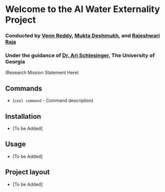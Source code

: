 # **Welcome to the AI Water Externality Project**

### Conducted by [Venn Reddy](https://github.com/vennreddy490), [Mukta Deshmukh](https://www.linkedin.com/in/mukta-deshmukh/), and [Rajeshwari Raja](https://www.linkedin.com/in/rajeshwari-raja-/) 
### Under the guidance of [Dr. Ari Schlesinger](https://arischlesinger.com/), The University of Georgia

(Research Mission Statement Here)

## Commands
* (`cool command` - Command description)

## Installation
* [To be Added]

## Usage
* [To be Added]

## Project layout
* [To be Added]

